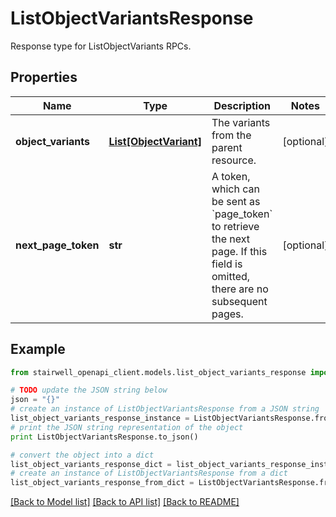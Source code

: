 # ListObjectVariantsResponse

Response type for ListObjectVariants RPCs.

## Properties
Name | Type | Description | Notes
------------ | ------------- | ------------- | -------------
**object_variants** | [**List[ObjectVariant]**](ObjectVariant.md) | The variants from the parent resource. | [optional] 
**next_page_token** | **str** | A token, which can be sent as &#x60;page_token&#x60; to retrieve the next page. If this field is omitted, there are no subsequent pages. | [optional] 

## Example

```python
from stairwell_openapi_client.models.list_object_variants_response import ListObjectVariantsResponse

# TODO update the JSON string below
json = "{}"
# create an instance of ListObjectVariantsResponse from a JSON string
list_object_variants_response_instance = ListObjectVariantsResponse.from_json(json)
# print the JSON string representation of the object
print ListObjectVariantsResponse.to_json()

# convert the object into a dict
list_object_variants_response_dict = list_object_variants_response_instance.to_dict()
# create an instance of ListObjectVariantsResponse from a dict
list_object_variants_response_from_dict = ListObjectVariantsResponse.from_dict(list_object_variants_response_dict)
```
[[Back to Model list]](../README.md#documentation-for-models) [[Back to API list]](../README.md#documentation-for-api-endpoints) [[Back to README]](../README.md)


